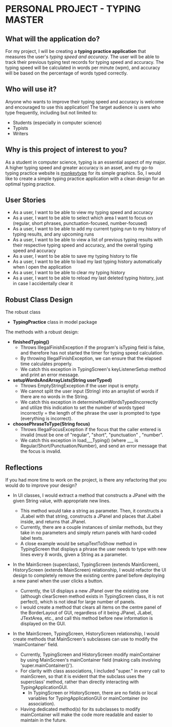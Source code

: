 # PERSONAL PROJECT - TYPING MASTER

## What will the application do?
For my project, I will be creating a **typing practice application** that measures the user's *typing speed and accuracy*. 
The user will be able to track their previous typing test records for typing speed and accuracy.
The typing speed will be calculated in words per minute (wpm), and accuracy will be based on the percentage of words typed correctly. 

## Who will use it?
Anyone who wants to improve their typing speed and accuracy is welcome and encouraged to use this application! 
The target audience is users who type frequently, including but not limited to:
- Students (especially in computer science)
- Typists
- Writers

## Why is this project of interest to you?
As a student in computer science, typing is an essential aspect of my major. A higher typing speed and greater accuracy is an asset, and my go-to typing practice website is [monkeytype](https://monkeytype.com/) for its simple graphics. So, I would like to create a simple typing practice application with a clean design for an optimal typing practice. 

## User Stories
- As a user, I want to be able to view my typing speed and accuracy 
- As a user, I want to be able to select which area I want to focus on 
            (regular, short phrases, punctuation-focused, number-focused)
- As a user, I want to be able to add my current typing run to my history of typing results, and any upcoming runs 
- As a user, I want to be able to view a list of previous typing results 
            with their respective typing speed and accuracy, and the overall typing speed and accuracy
- As a user, I want to be able to save my typing history to file
- As a user, I want to be able to load my last typing history automatically when I open the application
- As a user, I want to be able to clear my typing history
- As a user, I want to be able to reload my last deleted typing history, just in case I accidentally clear it

## Robust Class Design
The robust class
- **TypingPractice** class in model package

The methods with a robust design: 
- **finishedTyping()**
  - Throws IllegalFinishException if the program's isTyping field is false, and therefore has not started the timer for typing speed calculation. 
  - By throwing IllegalFinishException, we can ensure that the elapsed time calculates properly.
  - We catch this exception in TypingScreen's keyListenerSetup method and print an error message.
- **setupWordsAndArrayLists(String userTyped)**
  - Throws EmptyStringException if the user input is empty. 
  - We cannot split the user input (String) into an arraylist of words if there are no words in the String. 
  - We catch this exception in determineNumWordsTypedIncorrectly and utilize this indication to set the number of words typed incorrectly = the length of the phrase the user is prompted to type (everything is incorrect).
- **choosePhraseToType(String focus)**
  - Throws IllegalFocusException if the focus that the caller entered is invalid (must be one of "regular", "short", "punctuation" , "number". 
  - We catch this exception in load___Typing() (where ___ is Regular/Short/Punctuation/Number), and send an error message that the focus is invalid.
    
## Reflections
If you had more time to work on the project, is there any refactoring that you would do to improve your design?
- In UI classes, I would extract a method that constructs a JPanel with the given String value, with appropriate new lines.
  - This method would take a string as parameter. Then, it constructs a JLabel with that string, constructs a JPanel and places that JLabel inside, and returns that JPanel. 
  - Currently, there are a couple instances of similar methods, but they take in no parameters and simply return panels with hard-coded label texts.
  - A close example would be setupTextToShow method in TypingScreen that displays a phrase the user needs to type with new lines every 8 words, given a String as a parameter.

- In the MainScreen (superclass), TypingScreen (extends MainScreen), HistoryScreen (extends MainScreen) relationship, I would refactor the UI design to completely remove the existing centre panel before deploying a new panel when the user clicks a button.
  - Currently, the UI displays a new JPanel over the existing one (although clearScreen method exists in TypingScreen class, it is not perfect), which is not ideal for large number of panels.
  - I would create a method that clears all items on the centre panel of the BorderLayout of GUI, regardless of it being JPanel, JLabel, JTextArea, etc., and call this method before new information is displayed on the GUI.
    
- In the MainScreen, TypingScreen, HistoryScreen relationship, I would create methods that MainScreen's subclasses can use to modify the 'mainContainer' field.
    - Currently, TypingScreen and HistoryScreen modify mainContainer by using MainScreen's mainContainer field (making calls involving 'super.mainContainer()').
    - For clarity with class associations, I included "super." in every call to mainScreen, so that it is evident that the subclass uses the superclass' method, rather than directly interacting with TypingApplicationGUI.
        - In TypingScreen or HistoryScreen, there are no fields or local variables for TypingApplicationGUI or mainContainer (no association).
    - Having dedicated method(s) for its subclasses to modify mainContainer will make the code more readable and easier to maintain in the future. 